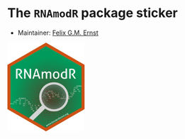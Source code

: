# The `RNAmodR` package sticker

* Maintainer: [Felix G.M. Ernst](https://github.com/FelixErnst/)

<img src="./RNAmodR.png" height="200">
